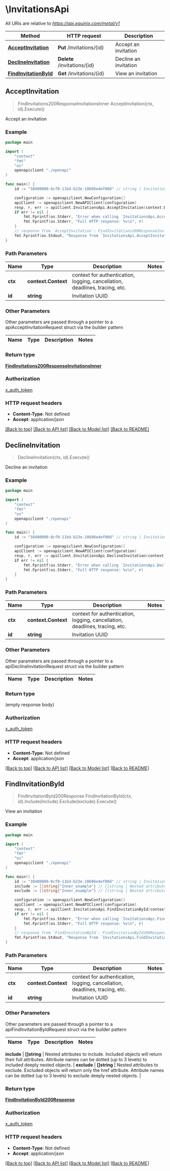 # \InvitationsApi

All URIs are relative to *https://api.equinix.com/metal/v1*

Method | HTTP request | Description
------------- | ------------- | -------------
[**AcceptInvitation**](InvitationsApi.md#AcceptInvitation) | **Put** /invitations/{id} | Accept an invitation
[**DeclineInvitation**](InvitationsApi.md#DeclineInvitation) | **Delete** /invitations/{id} | Decline an invitation
[**FindInvitationById**](InvitationsApi.md#FindInvitationById) | **Get** /invitations/{id} | View an invitation



## AcceptInvitation

> FindInvitations200ResponseInvitationsInner AcceptInvitation(ctx, id).Execute()

Accept an invitation



### Example

```go
package main

import (
    "context"
    "fmt"
    "os"
    openapiclient "./openapi"
)

func main() {
    id := "38400000-8cf0-11bd-b23e-10b96e4ef00d" // string | Invitation UUID

    configuration := openapiclient.NewConfiguration()
    apiClient := openapiclient.NewAPIClient(configuration)
    resp, r, err := apiClient.InvitationsApi.AcceptInvitation(context.Background(), id).Execute()
    if err != nil {
        fmt.Fprintf(os.Stderr, "Error when calling `InvitationsApi.AcceptInvitation``: %v\n", err)
        fmt.Fprintf(os.Stderr, "Full HTTP response: %v\n", r)
    }
    // response from `AcceptInvitation`: FindInvitations200ResponseInvitationsInner
    fmt.Fprintf(os.Stdout, "Response from `InvitationsApi.AcceptInvitation`: %v\n", resp)
}
```

### Path Parameters


Name | Type | Description  | Notes
------------- | ------------- | ------------- | -------------
**ctx** | **context.Context** | context for authentication, logging, cancellation, deadlines, tracing, etc.
**id** | **string** | Invitation UUID | 

### Other Parameters

Other parameters are passed through a pointer to a apiAcceptInvitationRequest struct via the builder pattern


Name | Type | Description  | Notes
------------- | ------------- | ------------- | -------------


### Return type

[**FindInvitations200ResponseInvitationsInner**](FindInvitations200ResponseInvitationsInner.md)

### Authorization

[x_auth_token](../README.md#x_auth_token)

### HTTP request headers

- **Content-Type**: Not defined
- **Accept**: application/json

[[Back to top]](#) [[Back to API list]](../README.md#documentation-for-api-endpoints)
[[Back to Model list]](../README.md#documentation-for-models)
[[Back to README]](../README.md)


## DeclineInvitation

> DeclineInvitation(ctx, id).Execute()

Decline an invitation



### Example

```go
package main

import (
    "context"
    "fmt"
    "os"
    openapiclient "./openapi"
)

func main() {
    id := "38400000-8cf0-11bd-b23e-10b96e4ef00d" // string | Invitation UUID

    configuration := openapiclient.NewConfiguration()
    apiClient := openapiclient.NewAPIClient(configuration)
    resp, r, err := apiClient.InvitationsApi.DeclineInvitation(context.Background(), id).Execute()
    if err != nil {
        fmt.Fprintf(os.Stderr, "Error when calling `InvitationsApi.DeclineInvitation``: %v\n", err)
        fmt.Fprintf(os.Stderr, "Full HTTP response: %v\n", r)
    }
}
```

### Path Parameters


Name | Type | Description  | Notes
------------- | ------------- | ------------- | -------------
**ctx** | **context.Context** | context for authentication, logging, cancellation, deadlines, tracing, etc.
**id** | **string** | Invitation UUID | 

### Other Parameters

Other parameters are passed through a pointer to a apiDeclineInvitationRequest struct via the builder pattern


Name | Type | Description  | Notes
------------- | ------------- | ------------- | -------------


### Return type

 (empty response body)

### Authorization

[x_auth_token](../README.md#x_auth_token)

### HTTP request headers

- **Content-Type**: Not defined
- **Accept**: application/json

[[Back to top]](#) [[Back to API list]](../README.md#documentation-for-api-endpoints)
[[Back to Model list]](../README.md#documentation-for-models)
[[Back to README]](../README.md)


## FindInvitationById

> FindInvitationById200Response FindInvitationById(ctx, id).Include(include).Exclude(exclude).Execute()

View an invitation



### Example

```go
package main

import (
    "context"
    "fmt"
    "os"
    openapiclient "./openapi"
)

func main() {
    id := "38400000-8cf0-11bd-b23e-10b96e4ef00d" // string | Invitation UUID
    include := []string{"Inner_example"} // []string | Nested attributes to include. Included objects will return their full attributes. Attribute names can be dotted (up to 3 levels) to included deeply nested objects. (optional)
    exclude := []string{"Inner_example"} // []string | Nested attributes to exclude. Excluded objects will return only the href attribute. Attribute names can be dotted (up to 3 levels) to exclude deeply nested objects. (optional)

    configuration := openapiclient.NewConfiguration()
    apiClient := openapiclient.NewAPIClient(configuration)
    resp, r, err := apiClient.InvitationsApi.FindInvitationById(context.Background(), id).Include(include).Exclude(exclude).Execute()
    if err != nil {
        fmt.Fprintf(os.Stderr, "Error when calling `InvitationsApi.FindInvitationById``: %v\n", err)
        fmt.Fprintf(os.Stderr, "Full HTTP response: %v\n", r)
    }
    // response from `FindInvitationById`: FindInvitationById200Response
    fmt.Fprintf(os.Stdout, "Response from `InvitationsApi.FindInvitationById`: %v\n", resp)
}
```

### Path Parameters


Name | Type | Description  | Notes
------------- | ------------- | ------------- | -------------
**ctx** | **context.Context** | context for authentication, logging, cancellation, deadlines, tracing, etc.
**id** | **string** | Invitation UUID | 

### Other Parameters

Other parameters are passed through a pointer to a apiFindInvitationByIdRequest struct via the builder pattern


Name | Type | Description  | Notes
------------- | ------------- | ------------- | -------------

 **include** | **[]string** | Nested attributes to include. Included objects will return their full attributes. Attribute names can be dotted (up to 3 levels) to included deeply nested objects. | 
 **exclude** | **[]string** | Nested attributes to exclude. Excluded objects will return only the href attribute. Attribute names can be dotted (up to 3 levels) to exclude deeply nested objects. | 

### Return type

[**FindInvitationById200Response**](FindInvitationById200Response.md)

### Authorization

[x_auth_token](../README.md#x_auth_token)

### HTTP request headers

- **Content-Type**: Not defined
- **Accept**: application/json

[[Back to top]](#) [[Back to API list]](../README.md#documentation-for-api-endpoints)
[[Back to Model list]](../README.md#documentation-for-models)
[[Back to README]](../README.md)

